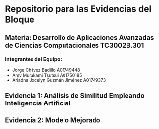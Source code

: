 # Repositorio para las Evidencias del Bloque

## Materia: Desarrollo de Aplicaciones Avanzadas de Ciencias Computacionales TC3002B.301

### Integrantes del Equipo:
* Jorge Chávez Badillo A01749448
* Amy Murakami Tsutsui A01750185
* Ariadna Jocelyn Guzmán Jiménez A01749373
## Evidencia 1: Análisis de Similitud Empleando Inteligencia Artificial

## Evidencia 2: Modelo Mejorado
